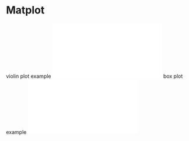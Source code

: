 # Matplot
violin plot example
![alt text](violin_exmaple.pdf)
box plot example
![alt text](box_plot_exmaple.pdf)
